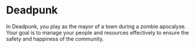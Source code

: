 # Deadpunk

In Deadpunk, you play as the mayor of a town during a zombie apocalyse. Your goal is to manage your people and resources effectively to ensure the safety and happiness of the community.
